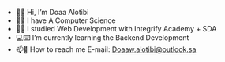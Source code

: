 - 👋🌸 Hi, I’m Doaa Alotibi
- 🧑‍🎓 I have A Computer Science
- 👀💼 I studied Web Development with  Integrify Academy + SDA 
- 💻⌨️ I’m currently learning the Backend Development 
- 📫📧 How to reach me  E-mail: Doaaw.alotibi@outlook.sa 


